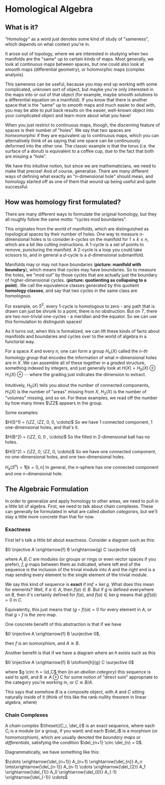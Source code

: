 # Homological Algebra



## What is it?

"Homology" as a word just denotes some kind of study of "sameness", which depends on what context you're in.

It arose out of topology, where we are interested in studying when two manifolds are the "same" up to certain kinds of maps. Most generally, we look at continuous maps between spaces, but one could also look at smooth maps (differential geometry), or holomorphic maps (complex analysis).

This sameness can be useful, because you may end up working with some complicated, unknown sort of object, but maybe you're only interested in the maps into or out of that object (for example, maybe smooth solutions to a differential equation on a manifold). If you know that there is another space that is the "same" up to smooth maps and much easier to deal with, you may be able to pull back results on the easier, well-known object into your complicated object and learn more about what you have!

When you just restrict to continuous maps, though, the discerning feature of spaces is their number of "holes". We say that two spaces are *homeomorphic* if they are equivalent up to continuous maps, which you can alternatively think of as saying that one space can be continuously deformed into the other one. The classic example is that the torus (i.e. the surface of a donut) is equivalent to a coffee cup, due to the fact that both are missing a "hole". 

We have this intuitive notion, but since we are mathematicians, we need to make that precise! And of course, generalize. There are many different ways of defining what exactly an "$n$-dimensional hole" should mean, and homology started off as one of them that wound up being useful and quite successful.



## How was homology first formulated?

There are many different ways to formulate the original homology, but they all roughly follow the same motto: "cycles mod boundaries". 

This originates from the world of manifolds, which are distinguished as topological spaces by their number of holes. One way to measure $n$-dimensional holes is to consider *k-cycles* on the manifold for $1\leq k \leq n$, which are a bit like cutting instructions. A 1-cycle is a set of points to remove, puncturing the manifold. A 2-cycle is a loop you could take scissors to, and in general a $d$-cycle is a $d$-dimensional submanifold. 

Manifolds may or may not have boundaries (**picture: manifold with boundary**), which means that cycles may have boundaries. So to measure the holes, we "mod out" by  those cycles that are actually just the boundary of higher-dimensional cycles. (**picture: quotienting as collapsing to a point**). We call the equivalence classes generated by this quotient **homology classes**, and say that two cycles in the same class are *homologous*.

For example, on $S^2$, every 1-cycle is homologous to zero - any path that is drawn can just be shrunk to a point, there is no obstruction. But on $T$, there are two non-trivial one-cycles - a meridian and the equator. So we can use this formulation to distinguish spaces!

As it turns out, when this is formalized, we can lift these kinds of facts about manifolds and boundaries and cycles over to the world of algebra in a functorial way. 

For a space $X$ and every $n$, one can form a group $H_n(X)$ called the *$n$-th homology group* that encodes the information of what $n$-dimensional holes are in $X$. We can assemble all of these together in a *graded* structure, something indexed by integers, and just generally look at $H(X) = H_0(X) \oplus H_1(X) \oplus \cdots$ where the grading just indicates the dimension to extract.

Intuitively, $H_0(X)$ tells you about the number of connected components, $H_1(X)$ is the number of "areas" missing from $X$, $H_2(X)$ is the number of "volumes" missing, and so on. For these examples, we read off the number by how many times $\ZZ$ appears in the group.

Some examples:

$H(S^1) = (\ZZ, \ZZ, 0, 0, \cdots)$
So we have 1 connected component, 1 one-dimensional holes, and that's it.

$H(B^2) = (\ZZ, 0, 0 , \cdots)$
So the filled in 2-dimensional ball has no holes.

$H(S^2) = (\ZZ, 0, \ZZ, 0, \cdots)$
So we have one connected component, no one-dimensional holes, and one two-dimensional holes.

$H_k(S^n) = \mathbf{1}[k = 0, n]$
In general, the $n$-sphere has one connected component and one $n$-dimensional hole.

## The Algebraic Formulation

In order to generalize and apply homology to other areas, we need to pull in a little bit of algebra. First, we need to talk about chain complexes. These can generally be formulated in what are called *abelian categories*, but we'll stay a little more concrete than that for now.

### Exactness

First let's talk a little bit about exactness. Consider a diagram such as this:

$0 \injective A \xrightarrow{f} B \xrightarrow{g} C \surjective 0$  

where $A,B,C$ are modules (or groups or rings or even vector spaces if you prefer), $f, g$ maps between them as indicated, where left end of the sequence is the inclusion of the trivial module into $A$ and the right end is a map sending every element to the single element of the trivial module.

We say this kind of sequence is **exact** if $\text{im} f = \ker g$. What does this mean for elements? Well, if $a\in A$, then $f(a) \in B$. But if $g$ is defined everywhere on $B$, then it's certainly defined for $f(a)$, and $f(a) \in \ker g$ means that $g(f(a)) = 0$ in $C$.

Equivalently, this just means that $(g\circ f)(a) = 0$ for every element in $A$, or that $g\circ f$ is the zero map.



One concrete benefit of this abstraction is that if we have

$0 \injective A \xrightarrow{f} B \surjective 0$,

then $f$ is an isomorphism, and $A \cong B$.



Another benefit is that if we have a diagram where an $h$ exists such as this

$0 \injective A \xrightarrow{f} B \xtofrom[h]{g} C \surjective 0$ 

where $g \circ h = \id_C$ then (in an *abelian category*) this sequence is said to *split*, and $B \cong A \oplus C$ for some notion of "direct sum" appropriate to the category you're working in, or $C \cong B /A$.

This says that somehow $B$ is a composite object, with $A$ and $C$ sitting naturally inside of it (think of this like the rank-nullity theorem in linear algebra, where)

### Chain Complexes

A *chain complex* $\theset{(C_i, \del_i}$ is an exact sequence, where each $C_i$ is a module (or a group, if you want) and each $\del_i$ is a morphism (or homomorphism), which are usually denoted the *boundary maps* or *differentials*, satisfying the condition $\del_{n+1} \circ \del_{n} = 0$.

Diagrammatically, we have something like this:

$\cdots \xrightarrow{\del_{n+1}} A_{n+1} \xrightarrow{\del_{n}} A_n \into\xrightarrow{\del_{n-1}} A_{n-1} \cdots \xrightarrow{\del_{2}} A_1 \xrightarrow{\del_{1}} A_0 \xrightarrow{\del_{0}} A_{-1} \xrightarrow{\del_{-1}} \cdots$

